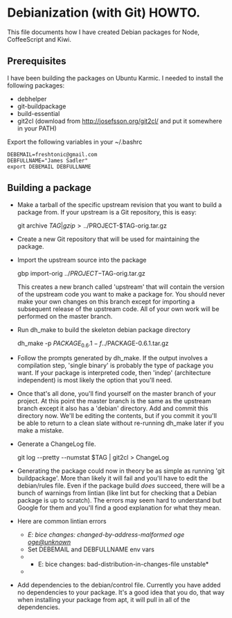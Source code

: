 # Debianization (with Git) HOWTO.

This file documents how I have created Debian packages for Node, CoffeeScript and Kiwi.

## Prerequisites

I have been building the packages on Ubuntu Karmic.  I needed to install the following packages:

- debhelper
- git-buildpackage
- build-essential
- git2cl (download from http://josefsson.org/git2cl/ and put it somewhere in your PATH)

Export the following variables in your ~/.bashrc

    DEBEMAIL=freshtonic@gmail.com
    DEBFULLNAME="James Sadler"
    export DEBEMAIL DEBFULLNAME

## Building a package

- Make a tarball of the specific upstream revision that you want to build a package from.
  If your upstream is a Git repository, this is easy:

    git archive $TAG | gzip > ../$PROJECT-$TAG-orig.tar.gz

- Create a new Git repository that will be used for maintaining the package.

- Import the upstream source into the package

    gbp import-orig ../$PROJECT-$TAG-orig.tar.gz

  This creates a new branch called 'upstream' that will contain the version of the upstream code you want to make a package for.
  You should never make your own changes on this branch except for importing a subsequent release of the upstream code.  All of your
  own work will be performed on the master branch.

- Run dh\_make to build the skeleton debian package directory

    dh_make -p $PACKAGE_0.6.1 -f ../$PACKAGE-0.6.1.tar.gz 

- Follow the prompts generated by dh\_make.  If the output involves a compilation step, 'single binary' is 
  probably the type of package you want.  If your package is interpreted code, then 'indep' (architecture independent)
  is most likely the option that you'll need.

- Once that's all done, you'll find yourself on the master branch of your project.  At this point the master branch
  is the same as the upstream branch except it also has a 'debian' directory.  Add and commit this directory now.
  We'll be editing the contents, but if you commit it you'll be able to return to a clean slate without re-running
  dh\_make later if you make a mistake.

- Generate a ChangeLog file.

    git log --pretty --numstat $TAG | git2cl > ChangeLog 


- Generating the package could now in theory be as simple as running 'git buildpackage'.  More than likely it will fail
  and you'll have to edit the debian/rules file.  Even if the package build *does* succeed, there will be a bunch of warnings
  from lintian (like lint but for checking that a Debian package is up to scratch).  The errors may seem hard to understand
  but Google for them and you'll find a good explanation for what they mean.

- Here are common lintian errors
    - *E: bice changes: changed-by-address-malformed oge <oge@unknown>*
    - Set DEBEMAIL and DEBFULLNAME env vars
    - * E: bice changes: bad-distribution-in-changes-file unstable*
    - 
     
    

- Add dependencies to the debian/control file.  Currently you have added no dependencies to your package.  It's a good idea
  that you do, that way when installing your package from apt, it will pull in all of the dependencies.



